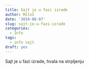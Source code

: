 ```yaml
---
title: Sajt je u fazi izrade
author: Miloš
date: '2019-08-07'
slug: sajt-je-u-fazi-izrade
categories:
  - Info
tags:
  - info sajt
draft: yes
---
```

Sajt je u fazi izrade, hvala na strpljenju


